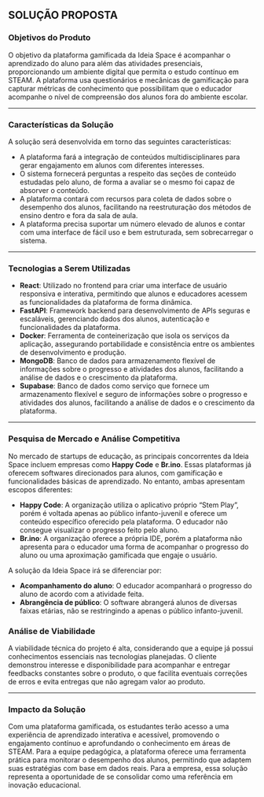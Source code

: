 ## SOLUÇÃO PROPOSTA

### Objetivos do Produto

O objetivo da plataforma gamificada da Ideia Space é acompanhar o aprendizado do aluno para além das atividades presenciais, proporcionando um ambiente digital que permita o estudo contínuo em STEAM. A plataforma usa questionários e mecânicas de gamificação para capturar métricas de conhecimento que possibilitam que o educador acompanhe o nível de compreensão dos alunos fora do ambiente escolar.

---

### Características da Solução

A solução será desenvolvida em torno das seguintes características:

- A plataforma fará a integração de conteúdos multidisciplinares para gerar engajamento em alunos com diferentes interesses.
- O sistema fornecerá perguntas a respeito das seções de conteúdo estudadas pelo aluno, de forma a avaliar se o mesmo foi capaz de absorver o conteúdo.
- A plataforma contará com recursos para coleta de dados sobre o desempenho dos alunos, facilitando na reestruturação dos métodos de ensino dentro e fora da sala de aula.
- A plataforma precisa suportar um número elevado de alunos e contar com uma interface de fácil uso e bem estruturada, sem sobrecarregar o sistema.

---

### Tecnologias a Serem Utilizadas

- **React**: Utilizado no frontend para criar uma interface de usuário responsiva e interativa, permitindo que alunos e educadores acessem as funcionalidades da plataforma de forma dinâmica.
- **FastAPI**: Framework backend para desenvolvimento de APIs seguras e escaláveis, gerenciando dados dos alunos, autenticação e funcionalidades da plataforma.
- **Docker**: Ferramenta de conteinerização que isola os serviços da aplicação, assegurando portabilidade e consistência entre os ambientes de desenvolvimento e produção.
- **MongoDB**: Banco de dados para armazenamento flexível de informações sobre o progresso e atividades dos alunos, facilitando a análise de dados e o crescimento da plataforma.
- **Supabase**: Banco de dados como serviço que fornece um armazenamento flexível e seguro de informações sobre o progresso e atividades dos alunos, facilitando a análise de dados e o crescimento da plataforma.

---

### Pesquisa de Mercado e Análise Competitiva

No mercado de startups de educação, as principais concorrentes da Ideia Space incluem empresas como **Happy Code** e **Br.ino**. Essas plataformas já oferecem softwares direcionados para alunos, com gamificação e funcionalidades básicas de aprendizado. No entanto, ambas apresentam escopos diferentes:

- **Happy Code**: A organização utiliza o aplicativo próprio “Stem Play”, porém é voltada apenas ao público infanto-juvenil e oferece um conteúdo específico oferecido pela plataforma. O educador não consegue visualizar o progresso feito pelo aluno.
- **Br.ino**: A organização oferece a própria IDE, porém a plataforma não apresenta para o educador uma forma de acompanhar o progresso do aluno ou uma aproximação gamificada que engaje o usuário.

A solução da Ideia Space irá se diferenciar por:

- **Acompanhamento do aluno**: O educador acompanhará o progresso do aluno de acordo com a atividade feita.
- **Abrangência de público**: O software abrangerá alunos de diversas faixas etárias, não se restringindo a apenas o público infanto-juvenil.

### Análise de Viabilidade

A viabilidade técnica do projeto é alta, considerando que a equipe já possui conhecimentos essenciais nas tecnologias planejadas. O cliente demonstrou interesse e disponibilidade para acompanhar e entregar feedbacks constantes sobre o produto, o que facilita eventuais correções de erros e evita entregas que não agregam valor ao produto.

---

### Impacto da Solução

Com uma plataforma gamificada, os estudantes terão acesso a uma experiência de aprendizado interativa e acessível, promovendo o engajamento contínuo e aprofundando o conhecimento em áreas de STEAM. Para a equipe pedagógica, a plataforma oferece uma ferramenta prática para monitorar o desempenho dos alunos, permitindo que adaptem suas estratégias com base em dados reais. Para a empresa, essa solução representa a oportunidade de se consolidar como uma referência em inovação educacional.